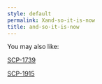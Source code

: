 ```yaml
---
style: default
permalink: Xand-so-it-is-now
title: and-so-it-is-now
---
```

You may also like:

[SCP-1739](http://scp-wiki.net/scp-1739)

[SCP-1915](http://scp-wiki.net/scp-1915)

